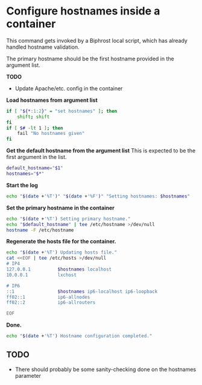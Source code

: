# Configure hostnames inside a container

This command gets invoked by a Biphrost local script, which has already handled hostname validation.

The primary hostname should be the first hostname provided in the argument list.

**TODO**
* Update Apache/etc. config in the container

**Load hostnames from argument list**
```bash
if [ "${*:1:2}" = "set hostnames" ]; then
    shift; shift
fi
if [ $# -lt 1 ]; then
    fail "No hostnames given"
fi
```

**Get the default hostname from the argument list**
This is expected to be the first argument in the list.
```bash
default_hostname="$1"
hostnames="$*"
```

**Start the log**
```bash
echo "$(date +'%T')" "$(date +'%F')" "Setting hostnames: $hostnames"
```

**Set the primary hostname in the container**
```bash
echo "$(date +'%T') Setting primary hostname."
echo "$default_hostname" | tee /etc/hostname >/dev/null
hostname -F /etc/hostname
```

**Regenerate the hosts file for the container.**
```bash
echo "$(date +'%T') Updating hosts file."
cat <<EOF | tee /etc/hosts >/dev/null
# IP4
127.0.0.1          $hostnames localhost
10.0.0.1           lxchost

# IP6
::1                $hostnames ip6-localhost ip6-loopback
ff02::1            ip6-allnodes
ff02::2            ip6-allrouters

EOF
```

**Done.**
```bash
echo "$(date +'%T') Hostname configuration completed."
```


## TODO

* There should probably be some sanity-checking done on the hostnames parameter